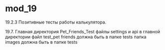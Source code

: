 # mod_19
19.2.3
Позитивные тесты работы калькулятора. 

19.7.
Главная директория Pet_Friends_Test
файлы settings и api в главной директории
файл test_pet friends должна быть в папке tests
папка images должна быть в папке tests

